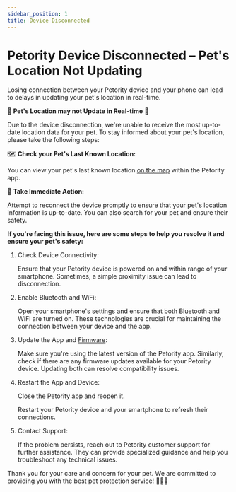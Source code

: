 ```yaml
---
sidebar_position: 1
title: Device Disconnected
---
```


# Petority Device Disconnected – Pet's Location Not Updating
Losing connection between your Petority device and your phone can lead to delays in updating your pet's location in real-time. 

🐾 **Pet's Location may not Update in Real-time** 🐾

Due to the device disconnection, we're unable to receive the most up-to-date location data for your pet. To stay informed about your pet's location, please take the following steps:

🗺️ **Check your Pet's Last Known Location:**

You can view your pet's last known location [on the map](/docs/petority/features/live-tracking) within the Petority app.

🏃 **Take Immediate Action:**

Attempt to reconnect the device promptly to ensure that your pet's location information is up-to-date. You can also search for your pet and ensure their safety.

**If you're facing this issue, here are some steps to help you resolve it and ensure your pet's safety:**

1. Check Device Connectivity:

	Ensure that your Petority device is powered on and within range of your smartphone. Sometimes, a simple proximity issue can lead to disconnection.
2. Enable Bluetooth and WiFi:

	Open your smartphone's settings and ensure that both Bluetooth and WiFi are turned on. These technologies are crucial for maintaining the connection between your device and the app.
3. Update the App and [Firmware](/docs/petority/devices/upgrade-firmware):

	Make sure you're using the latest version of the Petority app. Similarly, check if there are any firmware updates available for your Petority device. Updating both can resolve compatibility issues.
6. Restart the App and Device:

	Close the Petority app and reopen it.
	
	Restart your Petority device and your smartphone to refresh their connections.
7. Contact Support:

	If the problem persists, reach out to Petority customer support for further assistance. They can provide specialized guidance and help you troubleshoot any technical issues.

Thank you for your care and concern for your pet. We are committed to providing you with the best pet protection service! 🐶🐱🐾

